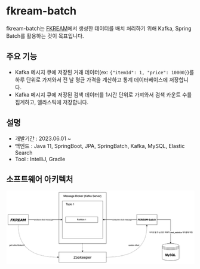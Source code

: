 # fkream-batch

fkream-batch는 [FKREAM](https://github.com/f-lab-edu/FKREAM)에서 생성한 데이터를 배치 처리하기 위해 Kafka, Spring Batch를
활용하는 것이 목표입니다.

## 주요 기능

- Kafka 메시지 큐에 저장된 거래 데이터(ex: `{"itemId": 1, "price": 10000}`)를  하루 단위로 가져와서 전 날 평균 가격을 계산하고 통계 데이터베이스에 저장합니다.
- Kafka 메시지 큐에 저장된 검색 데이터를 1시간 단위로 가져와서 검색 카운트 수를 집계하고, 엘라스틱에 저장합니다.

## 설명

- 개발기간 : 2023.06.01 ~
- 백엔드 : Java 11, SpringBoot, JPA, SpringBatch, Kafka, MySQL, Elastic Search
- Tool : IntelliJ, Gradle

## 소프트웨어 아키텍처

![img.png](img.png)
